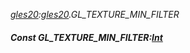 _[gles20](../../modules/gles20/gles20-module.md):[gles20](../../modules/gles20/gles20-module.md).GL\_TEXTURE\_MIN\_FILTER_
##### Const GL\_TEXTURE\_MIN\_FILTER:[Int](../../modules/wonkey/wonkey-types-int.md)
